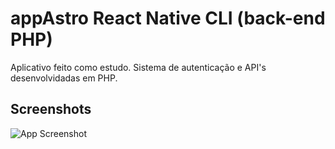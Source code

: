 
# appAstro React Native CLI (back-end PHP)

Aplicativo feito como estudo. Sistema de autenticação e API's desenvolvidadas em PHP.


## Screenshots

![App Screenshot](https://felipefalcao.com.br/appAstro/screen/telas.jpg)

